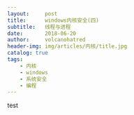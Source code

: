 ```yaml
---
layout:     post
title:      windows内核安全(四)
subtitle:   线程与进程
date:       2018-06-20
author:     volcanohatred
header-img: img/articles/内核/title.jpg
catalog: true
tags:
    - 内核
    - windows
    - 系统安全
    - 编程
---
```



test